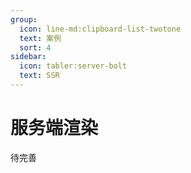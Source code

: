 ```yaml
---
group:
  icon: line-md:clipboard-list-twotone
  text: 案例
  sort: 4
sidebar:
  icon: tabler:server-bolt
  text: SSR
---
```


# 服务端渲染

待完善
